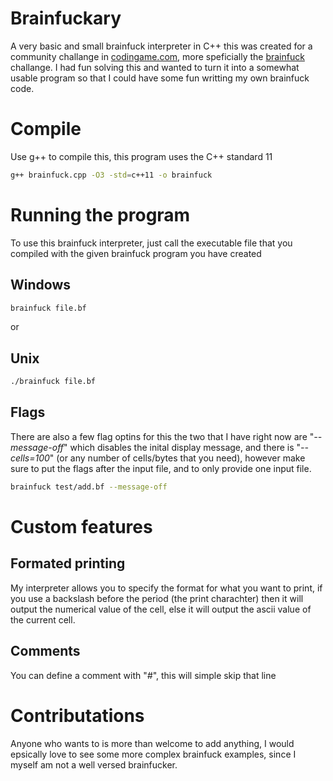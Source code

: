 # Brainfuckary
A very basic and small brainfuck interpreter in C++ this was created for a community challange in [codingame.com](https://www.codingame.com/home), more speficially the [brainfuck](https://www.codingame.com/training/medium/what-the-brainfuck) challange. I had fun solving this and wanted to turn it into a somewhat usable program so that I could have some fun writting my own brainfuck code.

# Compile
Use g++ to compile this, this program uses the C++ standard 11
```bash
g++ brainfuck.cpp -O3 -std=c++11 -o brainfuck
```

# Running the program
To use this brainfuck interpreter, just call the executable file that you compiled with the given brainfuck program you have created
## Windows
```bash
brainfuck file.bf
```
or
## Unix
```bash
./brainfuck file.bf
```
## Flags
There are also a few flag optins for this the two that I have right now are "*--message-off*" which disables the inital display message, and there is "*--cells=100*" (or any number of cells/bytes that you need), however make sure to put the flags after the input file, and to only provide one input file. 
```bash
brainfuck test/add.bf --message-off
```

# Custom features
## Formated printing
My interpreter allows you to specify the format for what you want to print, if you use a backslash before the period (the print charachter) then it will output the numerical value of the cell, else it will output the ascii value of the current cell.
## Comments
You can define a comment with "*#*", this will simple skip that line

# Contributations
Anyone who wants to is more than welcome to add anything, I would epsically love to see some more complex brainfuck examples, since I myself am not a well versed brainfucker. 
